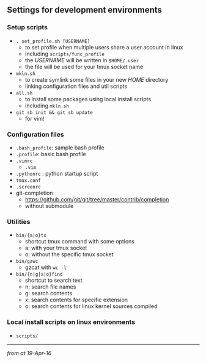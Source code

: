 ## Settings for development environments
### Setup scripts
* `. set_profile.sh [USERNAME]`
  * to set profile when multiple users share a user account in linux
  * including `scripts/func_profile`
  * the *USERNAME* will be written in `$HOME/.user`
  * the file will be used for your tmux socket name
* `mkln.sh`
  * to create symlink some files in your new *HOME* directory
  * linking configuration files and util scripts
* `all.sh`
  * to install some packages using local install scripts
  * including `mkln.sh`
* `git sb init && git sb update`
  * for vim!

### Configuration files
* `.bash_profile`: sample bash profile
* `.profile`: basic bash profile
* `.vimrc`
  * `.vim`
* `.pythonrc` : python startup script
* `tmux.conf`
* `.screenrc`
* git-completion
  * https://github.com/git/git/tree/master/contrib/completion
  * without submodule

### Utilities
* `bin/{a|o}tx`
  * shortcut tmux command with some options
  * a: with your tmux socket
  * o: without the specific tmux socket
* `bin/gzwc`
  * gzcat with `wc -l`
* `bin/{n|g|x|o}find`
  * shortcut to search text
  * n: search file names
  * g: search contents
  * x: search contents for specific extension
  * o: search contents for linux kernel sources compiled

### Local install scripts on linux environments
  * `scripts/`

---
_from at 19-Apr-16_
